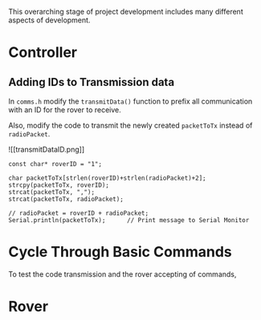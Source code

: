This overarching stage of project development includes many different aspects of development.

# Controller
## Adding IDs to Transmission data

In `comms.h` modify the `transmitData()` function to prefix all communication with an ID for the rover to receive.

Also, modify the code to transmit the newly created `packetToTx` instead of `radioPacket`.

![[transmitDataID.png]]

```arduino
const char* roverID = "1";

char packetToTx[strlen(roverID)+strlen(radioPacket)+2];
strcpy(packetToTx, roverID);
strcat(packetToTx, ",");
strcat(packetToTx, radioPacket);

// radioPacket = roverID + radioPacket;
Serial.println(packetToTx);      // Print message to Serial Monitor
```


# Cycle Through Basic Commands

To test the code transmission and the rover accepting of commands, 

# Rover

